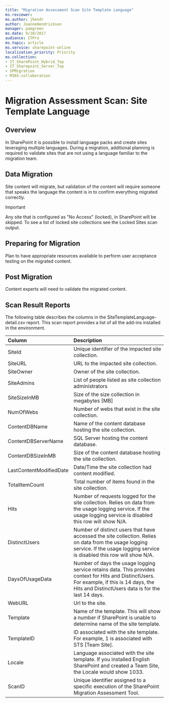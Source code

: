 ```yaml
---
title: "Migration Assessment Scan Site Template Language"
ms.reviewer: 
ms.author: jhendr
author: JoanneHendrickson
manager: pamgreen
ms.date: 9/20/2017
audience: ITPro
ms.topic: article
ms.service: sharepoint-online
localization_priority: Priority
ms.collection:
- IT_SharePoint_Hybrid_Top
- IT_Sharepoint_Server_Top
- SPMigration
- M365-collaboration
---
```


# Migration Assessment Scan: Site Template Language

## Overview

In SharePoint it is possible to install language packs and create sites leveraging multiple languages. During a migration, additional planning is required to validate sites that are not using a language familiar to the migration team.
  
## Data Migration

Site content will migrate, but validation of the content will require someone that speaks the language the content is in to confirm everything migrated correctly.
  
> [!IMPORTANT]
> Any site that is configured as "No Access" (locked), in SharePoint will be skipped. To see a list of locked site collections see the Locked Sites scan output. 
  
## Preparing for Migration

Plan to have appropriate resources available to perform user acceptance testing on the migrated content.
  
## Post Migration

Content experts will need to validate the migrated content.
  
## Scan Result Reports

The following table describes the columns in the SiteTemplateLanguage-detail.csv report. This scan report provides a list of all the add-ins installed in the environment. 
  
|**Column**|**Description**|
|:-----|:-----|
|SiteId  <br/> |Unique identifier of the impacted site collection.  <br/> |
|SiteURL  <br/> |URL to the impacted site collection.  <br/> |
|SiteOwner  <br/> |Owner of the site collection.  <br/> |
|SiteAdmins  <br/> |List of people listed as site collection administrators  <br/> |
|SiteSizeInMB  <br/> |Size of the size collection in megabytes [MB]  <br/> |
|NumOfWebs  <br/> |Number of webs that exist in the site collection.  <br/> |
|ContentDBName  <br/> |Name of the content database hosting the site collection.  <br/> |
|ContentDBServerName  <br/> |SQL Server hosting the content database.  <br/> |
|ContentDBSizeInMB  <br/> |Size of the content database hosting the site collection.  <br/> |
|LastContentModifiedDate  <br/> |Date/Time the site collection had content modified.  <br/> |
|TotalItemCount  <br/> |Total number of items found in the site collection.  <br/> |
|Hits  <br/> |Number of requests logged for the site collection. Relies on data from the usage logging service. If the usage logging service is disabled this row will show N/A.  <br/> |
|DistinctUsers  <br/> |Number of distinct users that have accessed the site collection. Relies on data from the usage logging service. If the usage logging service is disabled this row will show N/A.  <br/> |
|DaysOfUsageData  <br/> |Number of days the usage logging service retains data. This provides context for Hits and DistinctUsers. For example, if this is 14 days, the Hits and DistinctUsers data is for the last 14 days.  <br/> |
|WebURL  <br/> |Url to the site.  <br/> |
|Template  <br/> |Name of the template. This will show a number if SharePoint is unable to determine name of the site template.  <br/> |
|TemplateID  <br/> |ID associated with the site template. For example, 1 is associated with STS [Team Site].  <br/> |
|Locale  <br/> |Language associated with the site template. If you installed English SharePoint and created a Team Site, the Locale would show 1033.  <br/> |
|ScanID  <br/> |Unique identifier assigned to a specific execution of the SharePoint Migration Assessment Tool.  <br/> |
   

